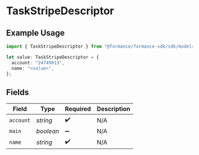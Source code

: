 # TaskStripeDescriptor

## Example Usage

```typescript
import { TaskStripeDescriptor } from "@formance/formance-sdk/sdk/models/shared";

let value: TaskStripeDescriptor = {
  account: "24749013",
  name: "<value>",
};
```

## Fields

| Field              | Type               | Required           | Description        |
| ------------------ | ------------------ | ------------------ | ------------------ |
| `account`          | *string*           | :heavy_check_mark: | N/A                |
| `main`             | *boolean*          | :heavy_minus_sign: | N/A                |
| `name`             | *string*           | :heavy_check_mark: | N/A                |